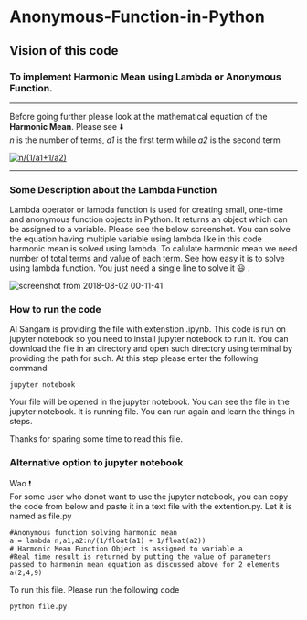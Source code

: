 # Anonymous-Function-in-Python
## Vision of this code
### To implement Harmonic Mean using Lambda or Anonymous Function.  

---

Before going further please look at the mathematical equation of the **Harmonic Mean**. Please see :arrow_down:  
*n* is the number of terms, *a1* is the first term while *a2* is the second term

<a href="https://www.codecogs.com/eqnedit.php?latex=n/(1/a1&plus;1/a2)" target="_blank"><img src="https://latex.codecogs.com/gif.latex?n/(1/a1&plus;1/a2)" title="n/(1/a1+1/a2)" /></a>


---
### Some Description about the Lambda Function
Lambda operator or lambda function is used for creating small, one-time and anonymous function objects in Python. It returns an object which can be assigned to a variable. Please see the below screenshot. You can solve the equation having multiple variable using lambda like in this code harmonic mean is solved using lambda. To calulate harmonic mean we need number of total terms and value of each term. See how easy it is to solve using lambda function. You just need a single line to solve it :smiley: .

![screenshot from 2018-08-02 00-11-41](https://user-images.githubusercontent.com/35392729/43541730-bb9e1096-95e8-11e8-82b0-3af33f8adb1c.png)

### How to run the code
AI Sangam is providing the file with extenstion .ipynb. This code is run on jupyter notebook so you need to install jupyter notebook to run it. You can download the file in an directory and open such directory using terminal by providing the path for such. At this step please enter the following command
```
jupyter notebook
```
Your file will be opened in the jupyter notebook. You can see the file in the jupyter notebook. It is running file. You can run again and learn the things in steps.

Thanks for sparing some time to read this file.

### Alternative option to jupyter notebook
Wao :heavy_exclamation_mark:  
For some user who donot want to use the jupyter notebook, you can copy the code from below and paste it in a text file with the extention.py. Let it is named as file.py
```
#Anonymous function solving harmonic mean 
a = lambda n,a1,a2:n/(1/float(a1) + 1/float(a2))
# Harmonic Mean Function Object is assigned to variable a
#Real time result is returned by putting the value of parameters passed to harmonin mean equation as discussed above for 2 elements
a(2,4,9)
```
To run this file. Please run the following code
```
python file.py
```
